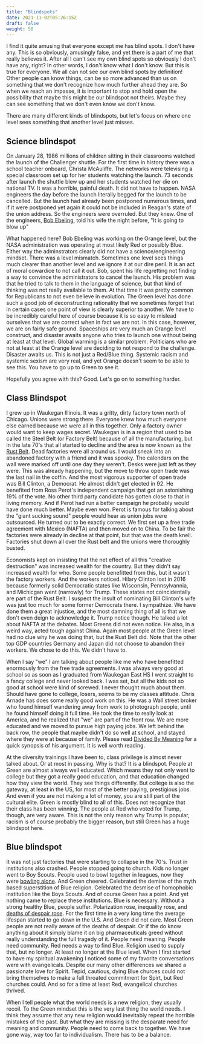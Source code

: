 ```yaml
---
title: "Blindspots"
date: 2021-11-02T05:26:15Z
draft: false
weight: 50
---
```


I find it quite amusing that everyone except me has blind spots. I don't have any. This is so obviously, amusingly false, and yet there is a part of me that really believes it. After all I can't see my own blind spots so obviously I don't have any, right? In other words, I don't know what I don't know. But this is true for everyone. We all can not see our own blind spots by definition! Other people can know things, can be so more advanced than us on something that we don't recognize how much further ahead they are. So when we reach an impasse, it is important to stop and hold open the possibility that maybe this might be our blindspot not theirs. Maybe they can see something that we don't even know we don't know.

There are many different kinds of blindspots, but let's focus on where one level sees something that another level just misses.

## Science blindspot

On January 28, 1986 millions of children sitting in their classrooms watched the launch of the Challenger shuttle. For the first time in history there was a school teacher onboard, Christa McAuliffe. The networks were televising a special classroom set up for her students watching the launch. 73 seconds after launch the shuttle blew up and her students watched her die on national TV. It was a horrible, painful death. It did not have to happen. NASA engineers the day before the launch literally begged for the launch to be cancelled. But the launch had already been postponed numerous times, and if it were postponed yet again it could not be included in Reagan's state of the union address. So the engineers were overruled. But they knew. One of the engineers, [Bob Ebeling](https://www.npr.org/sections/thetwo-way/2016/01/28/464744781/30-years-after-disaster-challenger-engineer-still-blames-himself), told his wife the night before, "It is going to blow up"

What happened here? Bob Ebeling was working on the Orange level, but the NASA administration was operating at most likely Red or possibly Blue. Either way the adminstrators clearly did not have a science/engineering mindset. There was a level mismatch. Sometimes one level sees things much clearer than another level and we ignore it at our dire peril. It is an act of moral cowardice to not call it out. Bob, spent his life regretting not finding a way to convince the administrators to cancel the launch. His problem was that he tried to talk to them in the language of science, but that kind of thinking was not really available to them.  At that time it was pretty common for Republicans to not even believe in evolution. The Green level has done such a good job of deconstructing rationality that we sometimes forget that in certain cases one point of view is clearly superior to another. We have to be incredibly careful here of course because it is so easy to mislead ourselves that we are correct when in fact we are not. In this case, however, we are on fairly safe ground. Spaceships are very much an Orange level construct, and disaster awaits anyone who tries to launch one without being at least at that level. Global warming is a similar problem. Politicians who are not at least at the Orange level are deciding to not respond to the challenge. Disaster awaits us. This is not just a Red/Blue thing. Systemic racism and systemic sexism are very real, and yet Orange doesn't seem to be able to see this. You have to go up to Green to see it.

Hopefully you agree with this? Good. Let's go on to something harder.

## Class Blindspot

I grew up in Waukegan Illinois. It was a gritty, dirty factory town north of Chicago. Unions were strong there. Everyone knew how much everyone else earned because we were all in this together. Only a factory owner would want to keep wages secret. Waukegan is in a region that used to be called the Steel Belt (or Factory Belt) because of all the manufacturing, but in the late 70's that all started to decline and the area is now known as the [Rust Belt](https://en.wikipedia.org/wiki/Rust_Belt). Dead factories were all around us. I would sneak into an abandoned factory with a friend and it was spooky. The calendars on the wall were marked off until one day they weren't. Desks were just left as they were. This was already happening, but the move to throw open trade was the last nail in the coffin. And the most vigorous supporter of open trade was Bill Clinton, a Democrat. He almost didn't get elected in 92. He benefited from Ross Perot's independent campaign that got an astonishing 19% of the vote. No other third party candidate has gotten close to that in living memory. And if Perot had run a better campaign he probably would have done much better. Maybe even won. Perot is famous for talking about the "giant sucking sound" people would hear as union jobs were outsourced. He turned out to be exactly correct. We first set up a free trade agreement with Mexico (NAFTA) and then moved on to China. To be fair the factories were already in decline at that point, but that was the death knell. Factories shut down all over the Rust belt and the unions were thoroughly busted.

Economists kept on insisting that the net effect of all this "creative destruction" was increased wealth for the country. But they didn't say increased wealth for who. Some people benefitted from this, but it wasn't the factory workers. And the workers noticed. Hilary Clinton lost in 2016 because formerly solid Democratic states like Wisconsin, Pennsylvannia, and Michicgan went (narrowly) for Trump. These states not coincidentally are part of the Rust Belt. I suspect the insult of nominating Bill Clinton's wife was just too much for some former Democrats there. I sympathize. We have done them a great injustice, and the most damning thing of all is that we don't even deign to acknowledge it. Trump notice though. He talked a lot about NAFTA at the debates. Most Greens did not even notice. He also, in a weird way, acted tough against China. Again most people at the Green level had no clue why he was doing that, but the Rust Belt did.  Note that the other top GDP countries Germany and Japan did not choose to abandon their workers. We chose to do this. We didn't have to.

When I say "we" I am talking about people like me who have benefitted enormously from the free trade agreements. I was always very good at school so as soon as I graduated from Waukegan East HS I went straight to a fancy college and never looked back. I was set, but all the kids not so good at school were kind of screwed. I never thought much about them. Should have gone to college, losers, seems to be my classes attitude. Chris Arnade has does some really good work on this. He was a Wall street broker who found himself wandering away from work to photograph people, until he found himself doing it full time. He took the time to really look at America, and he realized that "we" are part of the front row. We are more educated and we moved to pursue high paying jobs. We left behind the back row, the people that maybe didn't do so well at school, and stayed where they were at because of family. Please read [Divided By Meaning](https://medium.com/@Chris_arnade/divided-by-meaning-1ab510759ee7) for a quick synopsis of his argument. It is well worth reading.

At the diversity trainings I have been to, class privilege is almost never talked about. Or at most in passing. Why is that? It is a blindspot. People at Green are almost always well educated. Which means they not only went to college but they got a really good education, and that education changed how they view the world. They see things differently. But college is also the gateway, at least in the US, for most of the better paying, prestigious jobs. And even if you are not making a lot of money, you are still part of the cultural elite. Green is mostly blind to all of this. Does not recognize that their class has been winning. The people at Red who voted for Trump, though, are very aware. This is not the only reason why Trump is popular, racism is of course probably the bigger reason, but still Green has a huge blindspot here.

## Blue blindspot

It was not just factories that were starting to collapse in the 70's. Trust in institutions also crashed. People stopped going to church. Kids no longer went to Boy Scouts. People used to bowl together in leagues, now they were [bowling alone](https://en.wikipedia.org/wiki/Bowling_Alone). And Green cheered. Celebrated the demise of the myth based superstition of Blue religion. Celebrated the desmise of homophobic institution like the Boys Scouts. And of course Green has a point. And yet nothing came to replace these institutions. Blue is necessary. Without a strong healthy Blue, people suffer. Polarization rose, inequality rose, and [deaths of despair rose](https://en.wikipedia.org/wiki/Diseases_of_despair). For the first time in a very long time the average lifespan started to go down in the U.S. And Green did not care. Most Green people are not really aware of the deaths of despair. Or if the do know anything about it simply blame it on big pharmaceuticals greed without really understanding the full tragedy of it. People need meaning. People need community. Red needs a way to find Blue. Religion used to supply that, but no longer. At least no longer at the Blue level. When I first started to have my spiritual awakening I noticed some of my favorite conversations were with evangelicals. Despite our many other differences we shared a passionate love for Spirit. Tepid, cautious, dying Blue churces could not bring themselves to make a full throated commitment for Spirt, but Red churches could. And so for a time at least Red, evangelical churches thrived.

When I tell people what the world needs is a new religion, they usually recoil. To the Green mindset this is the very last thing the world needs. I think they assume that any new religion would inevitably repeat the horrible mistakes of the past. But what they are missing is the desparate need for meaning and community. People need to come back to together. We have gone way, way too far to individualism. There has to be a balance. 

